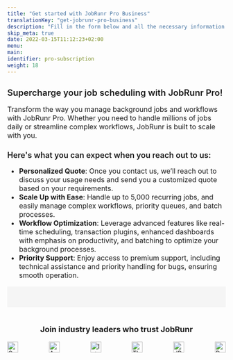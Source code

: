 ```yaml
---
title: "Get started with JobRunr Pro Business"
translationKey: "get-jobrunr-pro-business"
description: "Fill in the form below and all the necessary information to get started will be sent to you!"
skip_meta: true
date: 2022-03-15T11:12:23+02:00
menu:
main:
identifier: pro-subscription
weight: 18
---
```


<style>
    .post-full-header {
        margin: 40px 0 48px;
        padding: 0;
        display: flex;
        justify-content: center;
        align-items: center;
    }

    .post-full-title {
        font-size: 45px;
        text-align: center;
        font-weight: 500;
    }

    .payload-container {
        display: grid;
        grid-template-columns: 1fr 1fr;
        gap: 40px;
        font-size: 16px;
    }

    .copy .copy-title, .copy .copy-subtitle {
        margin-bottom: 12px;
        font-weight: 600;
    }

    .copy .copy-title {
        font-size: 20px;
    }

    .copy .copy-subtitle {
        font-size: 18px;
    }

    .form-container {
        background-color: #F5F5F5;
        padding: 24px;
    }

    .trusted-by {
        margin-top: 40px;
        width: 100%;
    }

    .trusted-by .trusted-by-title {
        text-align: center;
        font-size: 18px;
    }

    .trusted-by .companies {
        display: flex;
        flex-wrap: wrap;
        justify-content: space-between;
        align-items: center;
        gap: 12px;
    }

    .trusted-by .companies img {
        height: 25px;
        max-width: 160px;
    }

    @media only screen and (max-width: 1171px) {
        .payload-container {
            display: block;
        }
    }
</style>

<div class="payload-container">
    <section class="copy">
        <article>
            <h3 class="copy-title">Supercharge your job scheduling with JobRunr Pro!</h3>
            <p>Transform the way you manage background jobs and workflows with JobRunr Pro. Whether you need to handle millions of jobs daily or streamline complex workflows, JobRunr is built to scale with you.</p>
        </article>
        <article>
            <h4 class="copy-subtitle">Here's what you can expect when you reach out to us:</h4>
            <ul>
                <li><strong>Personalized Quote</strong>: Once you contact us, we’ll reach out to discuss your usage needs and send you a customized quote based on your requirements.</li>
                <li><strong>Scale Up with Ease</strong>: Handle up to 5,000 recurring jobs, and easily manage complex workflows, priority queues, and batch processes.</li>
                <li><strong>Workflow Optimization</strong>: Leverage advanced features like real-time scheduling, transaction plugins, enhanced dashboards with emphasis on productivity, and batching to optimize your background processes.</li>
                <li><strong>Priority Support</strong>: Enjoy access to premium support, including technical assistance and priority handling for bugs, ensuring smooth operation.</li>
            </ul>
        </article>
    </section>
    <section class="form-container">
        <script charset="utf-8" type="text/javascript" src="//js-eu1.hsforms.net/forms/embed/v2.js"></script>
            <script>
            hbspt.forms.create({
                portalId: "145458105",
                formId: "ac362edc-723e-4e77-a79e-2ef1af0638c9"
            });
        </script>
    </section>
</div>
<footer class="trusted-by">
    <h3 class="trusted-by-title">Join industry leaders who trust JobRunr</h3>
    <div class="companies">
        <img src="/logos/Capgemini-logo.webp" alt="Capgemini"/>
        <img src="/logos/Amazon-logo.webp" alt="Amazon"/>
        <img src="/logos/intuit-logo.svg" alt="Intuit"/>
        <img src="/logos/Thoughtworks-logo.webp" alt="ThoughtWorks"/>
        <img src="/logos/JP-Morgan-Chase-logo.webp" alt="JP-Morgan-Chase"/>
        <img src="/logos/decathlon-logo.svg" alt="Decathlon"/>
    </div>
<footer>